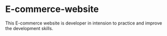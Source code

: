# E-commerce-website
This E-commerce website is developer in intension to practice and improve the development skills.
